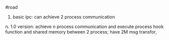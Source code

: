 #road
1. basic ipc: can achieve 2 process communication

n. 1.0 version: 
	achieve n process communication and 
	execute process hook function and
	shared memory between 2 process; have 2M msg transfor,
